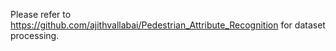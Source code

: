 Please refer to https://github.com/ajithvallabai/Pedestrian_Attribute_Recognition for dataset processing.
